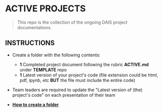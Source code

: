 # ACTIVE PROJECTS

> This repo is the collection of the ongoing DAIS project documentations.

## INSTRUCTIONS

- Create a folder with the following contents:
  - **1** Completed project document following the rubric **ACTIVE.md** under **TEMPLATE** repo
  - **1** Latest version of your project's code (file extension could be html, pdf, ipynb, etc **BUT** the file must include the entire code) 


- Team leaders are required to update the "Latest version of (the) project's code" on each presentation of their team

- **[How to create a folder](https://github.community/t/add-a-folder/2304)**




